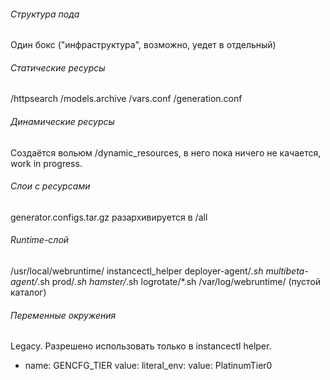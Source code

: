 ###### Структура пода
Один бокс ("инфраструктура", возможно, уедет в отдельный)

###### Статические ресурсы
/httpsearch
/models.archive
/vars.conf
/generation.conf

###### Динамические ресурсы
Создаётся вольюм /dynamic_resources,
в него пока ничего не качается, work in progress.

###### Слои с ресурсами
generator.configs.tar.gz разархивируется в /all

###### Runtime-слой
/usr/local/webruntime/
    instancectl_helper
    deployer-agent/*.sh
    multibeta-agent/*.sh
    prod/*.sh
    hamster/*.sh
    logrotate/*.sh
/var/log/webruntime/ (пустой каталог)

###### Переменные окружения
Legacy. Разрешено использовать только в instancectl helper.
- name: GENCFG_TIER
  value:
    literal_env:
      value: PlatinumTier0
